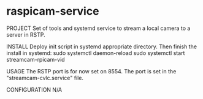 # raspicam-service

PROJECT
Set of tools and systemd service to stream a local camera to a server in RSTP.

INSTALL
Deploy init script in systemd appropriate directory.
Then finish the install in systemd:
	sudo systemctl daemon-reload
	sudo systemctl start streamcam-rpicam-vid

USAGE
The RSTP port is for now set on 8554. The port is set in the "streamcam-cvlc.service" file.

CONFIGURATION
N/A
